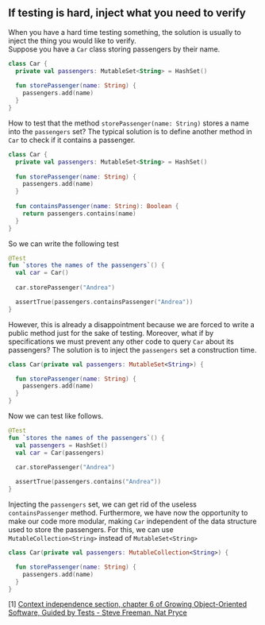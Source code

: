 ## If testing is hard, inject what you need to verify
When you have a hard time testing something, the solution is usually to inject the thing you would like to verify.  
Suppose you have a `Car` class storing passengers by their name.

```kotlin
class Car {
  private val passengers: MutableSet<String> = HashSet()
    
  fun storePassenger(name: String) {
    passengers.add(name)
  }
}
```

How to test that the method `storePassenger(name: String)` stores a name into the `passengers` set?
The typical solution is to define another method in `Car` to check if it contains a passenger.

```kotlin
class Car {
  private val passengers: MutableSet<String> = HashSet()
    
  fun storePassenger(name: String) {
    passengers.add(name)
  }
       
  fun containsPassenger(name: String): Boolean { 
    return passengers.contains(name)
  }
}
```

So we can write the following test

```kotlin
@Test
fun `stores the names of the passengers`() {
  val car = Car()
  
  car.storePassenger("Andrea")

  assertTrue(passengers.containsPassenger("Andrea"))
}
```

However, this is already a disappointment because we are forced to write a public method just for the sake of testing.
Moreover, what if by specifications we must prevent any other code to query `Car` about its passengers?
The solution is to inject the `passengers` set a construction time.

```kotlin
class Car(private val passengers: MutableSet<String>) {

  fun storePassenger(name: String) {
    passengers.add(name)
  }
}
```

Now we can test like follows.

```kotlin
@Test
fun `stores the names of the passengers`() {
  val passengers = HashSet()
  val car = Car(passengers)
  
  car.storePassenger("Andrea")

  assertTrue(passengers.contains("Andrea"))
}
```

Injecting the `passengers` set, we can get rid of the useless `containsPassenger` method. Furthermore, we have now the
opportunity to make our code more modular, making `Car` independent of the data structure used to store the passengers.
For this, we can use `MutableCollection<String>` instead of `MutableSet<String>`

```kotlin
class Car(private val passengers: MutableCollection<String>) {

  fun storePassenger(name: String) {
    passengers.add(name)
  }
}
```

[1] [Context independence section, chapter 6 of Growing Object-Oriented Software, Guided by Tests - Steve Freeman, Nat Pryce](https://www.goodreads.com/book/show/4268826-growing-object-oriented-software-guided-by-tests)